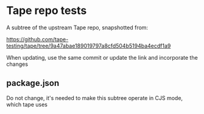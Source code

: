 # Tape repo tests

A subtree of the upstream Tape repo, snapshotted from:

<https://github.com/tape-testing/tape/tree/9a47abae189019797a8cfd504b5194ba4ecdf1a9>

When updating, use the same commit or update the link and incorporate the changes

## package.json

Do not change, it's needed to make this subtree operate in CJS mode, which tape uses
